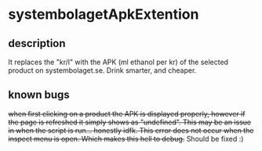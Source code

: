 # systembolagetApkExtention

## description
It replaces the "kr/l" with the APK (ml ethanol per kr) of the selected product on systembolaget.se. Drink smarter, and cheaper.

## known bugs
~~when first clicking on a product the APK is displayed properly, however if the page is refreshed it simply shows as "undefined". This may be an issue in when the script is run... honestly idfk. This error does not occur when the inspect menu is open. Which makes this hell to debug.~~ Should be fixed :)
